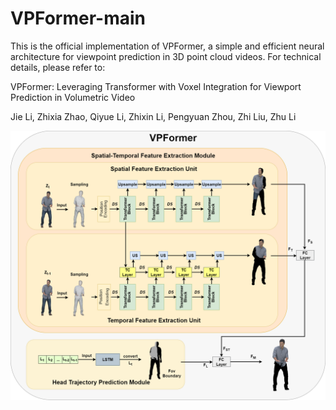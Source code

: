 # VPFormer-main
This is the official implementation of VPFormer, a simple and efficient neural architecture for viewpoint prediction in 3D point cloud videos. For technical details, please refer to:

VPFormer: Leveraging Transformer with Voxel Integration for Viewport Prediction in Volumetric Video

Jie Li, Zhixia Zhao,  Qiyue Li, Zhixin Li, Pengyuan Zhou, Zhi Liu, Zhu Li

![image](images/框架.png)
